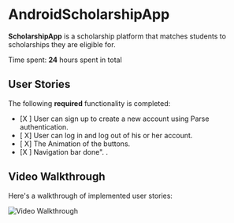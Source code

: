 # AndroidScholarshipApp


**ScholarshipApp** is a scholarship platform that matches students to scholarships they are eligible for.

Time spent: **24** hours spent in total

## User Stories

The following **required** functionality is completed:

- [X ] User can sign up to create a new account using Parse authentication.
- [ X] User can log in and log out of his or her account.
- [ X] The Animation of the buttons.
- [X ] Navigation bar done".
.

## Video Walkthrough

Here's a walkthrough of implemented user stories:

<img src='https://github.com/EvansAsuboahStetson/AndroidScholarshipApp/blob/master/AppAnimation.gif' title='Video Walkthrough' width='' alt='Video Walkthrough' />


